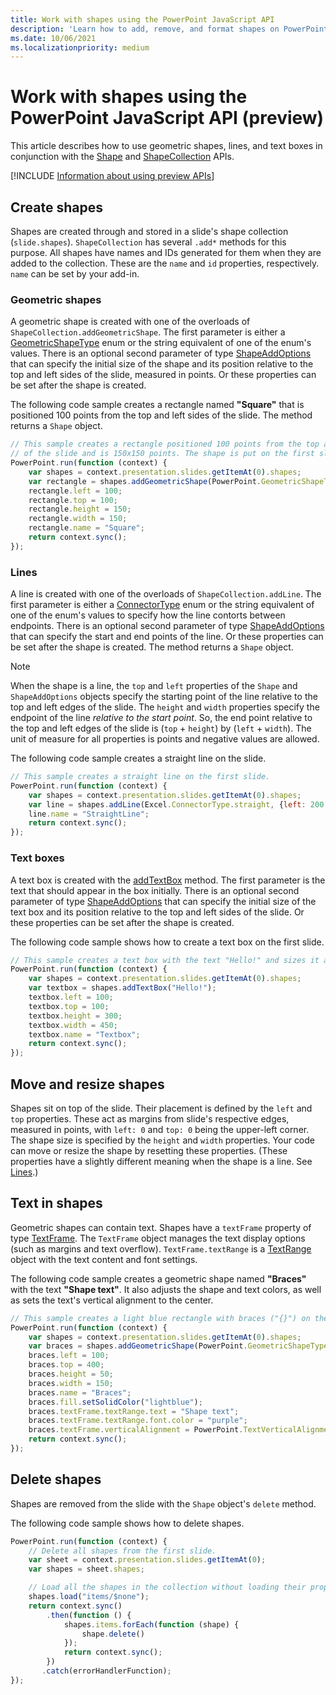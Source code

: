 ```yaml
---
title: Work with shapes using the PowerPoint JavaScript API
description: 'Learn how to add, remove, and format shapes on PowerPoint slides.'
ms.date: 10/06/2021
ms.localizationpriority: medium
---
```


# Work with shapes using the PowerPoint JavaScript API (preview)

This article describes how to use geometric shapes, lines, and text boxes in conjunction with the [Shape](/javascript/api/powerpoint/powerpoint.shape) and [ShapeCollection](/javascript/api/powerpoint/powerpoint.shapecollection) APIs.

[!INCLUDE [Information about using preview APIs](../includes/using-preview-apis-host.md)]

## Create shapes

Shapes are created through and stored in a slide's shape collection (`slide.shapes`). `ShapeCollection` has several `.add*` methods for this purpose. All shapes have names and IDs generated for them when they are added to the collection. These are the `name` and `id` properties, respectively. `name` can be set by your add-in.

### Geometric shapes

A geometric shape is created with one of the overloads of `ShapeCollection.addGeometricShape`. The first parameter is either a [GeometricShapeType](/javascript/api/powerpoint/powerpoint.geometricshapetype) enum or the string equivalent of one of the enum's values. There is an optional second parameter of type [ShapeAddOptions](/javascript/api/powerpoint/powerpoint.shapeaddoptions) that can specify the initial size of the shape and its position relative to the top and left sides of the slide, measured in points. Or these properties can be set after the shape is created.

The following code sample creates a rectangle named **"Square"** that is positioned 100 points from the top and left sides of the slide. The method returns a `Shape` object.

```js
// This sample creates a rectangle positioned 100 points from the top and left sides
// of the slide and is 150x150 points. The shape is put on the first slide.
PowerPoint.run(function (context) {
    var shapes = context.presentation.slides.getItemAt(0).shapes;
    var rectangle = shapes.addGeometricShape(PowerPoint.GeometricShapeType.rectangle);
    rectangle.left = 100;
    rectangle.top = 100;
    rectangle.height = 150;
    rectangle.width = 150;
    rectangle.name = "Square";
    return context.sync();
});
```

### Lines

A line is created with one of the overloads of `ShapeCollection.addLine`. The first parameter is either a [ConnectorType](/javascript/api/powerpoint/powerpoint.connectortype) enum or the string equivalent of one of the enum's values to specify how the line contorts between endpoints. There is an optional second parameter of type [ShapeAddOptions](/javascript/api/powerpoint/powerpoint.shapeaddoptions) that can specify the start and end points of the line. Or these properties can be set after the shape is created. The method returns a `Shape` object.

> [!NOTE]
> When the shape is a line, the `top` and `left` properties of the `Shape` and `ShapeAddOptions` objects specify the starting point of the line relative to the top and left edges of the slide. The `height` and `width` properties specify the endpoint of the line *relative to the start point*. So, the end point relative to the top and left edges of the slide is (`top` + `height`) by (`left` + `width`). The unit of measure for all properties is points and negative values are allowed.

The following code sample creates a straight line on the slide.

```js
// This sample creates a straight line on the first slide.
PowerPoint.run(function (context) {
    var shapes = context.presentation.slides.getItemAt(0).shapes;
    var line = shapes.addLine(Excel.ConnectorType.straight, {left: 200, top: 50, height: 300, width: 150});
    line.name = "StraightLine";
    return context.sync();
});
```

### Text boxes

A text box is created with the [addTextBox](/javascript/api/powerpoint/powerpoint.shapecollection#powerpoint-powerpoint-shapecollection-addTextBox-member(1)) method. The first parameter is the text that should appear in the box initially. There is an optional second parameter of type [ShapeAddOptions](/javascript/api/powerpoint/powerpoint.shapeaddoptions) that can specify the initial size of the text box and its position relative to the top and left sides of the slide. Or these properties can be set after the shape is created.

The following code sample shows how to create a text box on the first slide.

```js
// This sample creates a text box with the text "Hello!" and sizes it appropriately.
PowerPoint.run(function (context) {
    var shapes = context.presentation.slides.getItemAt(0).shapes;
    var textbox = shapes.addTextBox("Hello!");
    textbox.left = 100;
    textbox.top = 100;
    textbox.height = 300;
    textbox.width = 450;
    textbox.name = "Textbox";
    return context.sync();
});
```

## Move and resize shapes

Shapes sit on top of the slide. Their placement is defined by the `left` and `top` properties. These act as margins from slide's respective edges, measured in points, with `left: 0` and `top: 0` being the upper-left corner. The shape size is specified by the `height` and `width` properties. Your code can move or resize the shape by resetting these properties. (These properties have a slightly different meaning when the shape is a line. See [Lines](#lines).)

## Text in shapes

Geometric shapes can contain text. Shapes have a `textFrame` property of type [TextFrame](/javascript/api/powerpoint/powerpoint.textframe). The `TextFrame` object manages the text display options (such as margins and text overflow). `TextFrame.textRange` is a [TextRange](/javascript/api/powerpoint/powerpoint.textrange) object with the text content and font settings.

The following code sample creates a geometric shape named **"Braces"** with the text **"Shape text"**. It also adjusts the shape and text colors, as well as sets the text's vertical alignment to the center.

```js
// This sample creates a light blue rectangle with braces ("{}") on the left and right ends and adds the purple text "Shape text" to the center.
PowerPoint.run(function (context) {
    var shapes = context.presentation.slides.getItemAt(0).shapes;
    var braces = shapes.addGeometricShape(PowerPoint.GeometricShapeType.bracePair);
    braces.left = 100;
    braces.top = 400;
    braces.height = 50;
    braces.width = 150;
    braces.name = "Braces";
    braces.fill.setSolidColor("lightblue");
    braces.textFrame.textRange.text = "Shape text";
    braces.textFrame.textRange.font.color = "purple";
    braces.textFrame.verticalAlignment = PowerPoint.TextVerticalAlignment.middleCentered;
    return context.sync();
});
```

## Delete shapes

Shapes are removed from the slide with the `Shape` object's `delete` method.

The following code sample shows how to delete shapes.

```js
PowerPoint.run(function (context) {
    // Delete all shapes from the first slide.
    var sheet = context.presentation.slides.getItemAt(0);
    var shapes = sheet.shapes;

    // Load all the shapes in the collection without loading their properties.
    shapes.load("items/$none");
    return context.sync()
        .then(function () {
            shapes.items.forEach(function (shape) {
                shape.delete()
            });
            return context.sync();
        })
       .catch(errorHandlerFunction);
});
```
